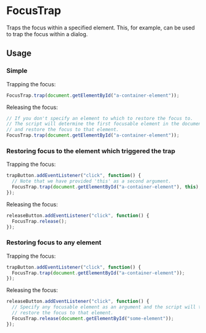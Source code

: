 # FocusTrap
Traps the focus within a specified element. This, for example, can be used to trap the focus within a dialog.

## Usage

### Simple
Trapping the focus:
```javascript
FocusTrap.trap(document.getElementById("a-container-element"));
```
Releasing the focus:
```javascript
// If you don't specify an element to which to restore the focus to. 
// The script will determine the first focusable element in the document 
// and restore the focus to that element.
FocusTrap.trap(document.getElementById("a-container-element"));
```

### Restoring focus to the element which triggered the trap
Trapping the focus:
```javascript
trapButton.addEventListener("click", function() {
  // Note that we have provided 'this' as a second argument.
  FocusTrap.trap(document.getElementById("a-container-element"), this);
});
```
Releasing the focus:
```javascript
releaseButton.addEventListener("click", function() {
  FocusTrap.release();
});
```

### Restoring focus to any element
Trapping the focus:
```javascript
trapButton.addEventListener("click", function() {
  FocusTrap.trap(document.getElementById("a-container-element"));
});
```
Releasing the focus:
```javascript
releaseButton.addEventListener("click", function() {
  // Specify any focusable element as an argument and the script will try to
  // restore the focus to that element.
  FocusTrap.release(document.getElementById("some-element"));
});
```
